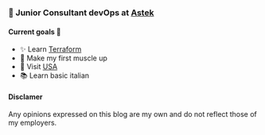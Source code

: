 ### 🚀 Junior Consultant devOps at [Astek](https://astekgroup.fr/)

#### Current goals 🌋
- ✨ Learn  [Terraform](https://www.terraform.io/)
- 💪 Make my first muscle up
- 🛫 Visit [USA](https://en.wikipedia.org/wiki/United_States)
- 📚 Learn basic italian

 #### Disclamer
 
 Any opinions expressed on this blog are my own and do not reflect those of my employers.